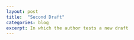 ```yaml
---
layout: post
title:  "Second Draft"
categories: blog
excerpt: In which the author tests a new draft
---
```


